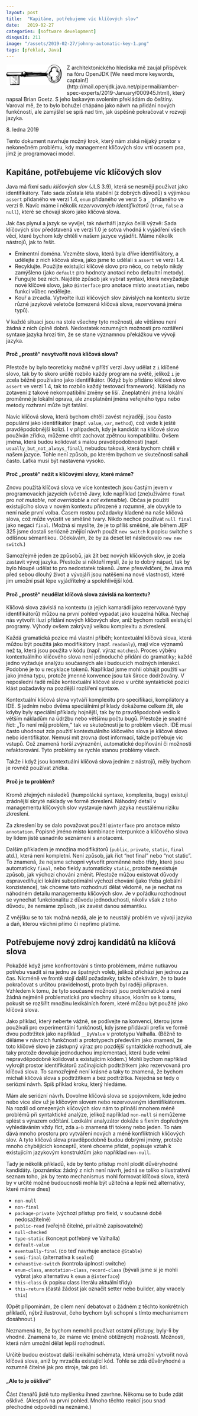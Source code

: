 ```yaml
---
layout: post
title:  "Kapitáne, potřebujeme víc klíčových slov"
date:   2019-02-27
categories: [software development]
disqusId: 211
image: "/assets/2019-02-27/johnny-automatic-key-1.png"
tags: [překlad, Java]
---
```


<div style="float: left; margin: 0 1em 1em 0; text-align: center;"><img src="/assets/2019-02-27/johnny-automatic-key-1.png" /></div>Z architektonického hlediska mě zaujal příspěvek na fóru OpenJDK [We need more keywords, captain!](http://mail.openjdk.java.net/pipermail/amber-spec-experts/2019-January/000945.html), který napsal Brian Goetz. S jeho laskavým svolením překládám do češtiny. Varoval mě, že to bylo bohužel chápáno jako návrh na přidání nových funkčností, ale zamýšlel se spíš nad tím, jak úspěšně pokračovat v rozvoji jazyka.
 
8\. ledna 2019

Tento dokument navrhuje možný krok, který nám získá nějaký prostor v nekonečném problému, kdy management klíčových slov vrtí ocasem psa, jímž je programovací model.

<!--more-->

## Kapitáne, potřebujeme víc klíčových slov

Java má fixní sadu _klíčových slov_ (JLS 3.9), která se nesmějí používat jako identifikátory. Tato sada zůstala léta stabilní (z dobrých důvodů) s výjimkou `assert` přidaného ve verzi 1.4, `enum` přidaného ve verzi 5 a `_` přidaného ve verzi 9. Navíc máme i několik _rezervovaných identifikátorů_ (`true`, `false` a `null`), které se chovají skoro jako klíčová slova.

Jak čas plynul a jazyk se vyvíjel, tak návrháři jazyka čelili výzvě: Sada klíčových slov představená ve verzi 1.0 je sotva vhodná k vyjádření všech věcí, které bychom kdy chtěli v našem jazyce vyjádřit. Máme několik nástrojů, jak to řešit.

* Eminentní doména. Vezměte slova, která byla dříve identifikátory, a udělejte z nich klíčová slova, jako jsme to udělali s `assert` ve verzi 1.4.
* Recyklujte. Použijte existující klíčové slovo pro něco, co nebylo nikdy zamýšleno (jako `default` pro hodnoty anotací nebo defaultní metody).
* Fungujte bez nich. Najděte způsob jak vybrat syntaxi, která nevyžaduje nové klíčové slovo, jako `@interface` pro anotace místo `annotation`, nebo funkci vůbec nedělejte.
* Kouř a zrcadla. Vytvořte iluzi klíčových slov závislých na kontextu skrze různé jazykové veletoče (omezená klíčová slova, rezervovaná jména typů).

V každé situaci jsou na stole všechny tyto možnosti, ale většinou není žádná z nich úplně dobrá. Nedostatek rozumných možností pro rozšíření syntaxe jazyka hrozí tím, že se stane významnou překážkou ve vývoji jazyka.

#### Proč „prostě“ nevytvořit nová klíčová slova?

Přestože by bylo teoreticky možné v příští verzi Javy udělat z `i` klíčené slovo, tak by to skoro určitě rozbilo každý program na světě, jelikož `i` je zcela běžně používáno jako identifikátor. (Když bylo přidáno klíčové slovo `assert` ve verzi 1.4, tak to rozbilo každý testovací framework). Náklady na zotavení z takové nekompatibilní změny se liší. Zneplatnění jména lokální proměnné je lokální oprava, ale zneplatnění jména veřejného typu nebo metody rozhraní může být fatální.

Navíc klíčová slova, která bychom chtěli zavést nejraději, jsou často populární jako identifikátor (např. `value`, `var`, `method`), což vede k ještě pravděpodobnější kolizi. I v případech, kdy je kandidát na klíčové slovo používán zřídka, můžeme chtít zachovat zpětnou kompatibilitu. Ovšem jména, která budou kolidovat s malou pravděpodobností (např. `usually_but_not_always_final`), nebudou taková, která bychom chtěli v našem jazyce. Tohle není způsob, po kterém bychom ve skutečnosti sahali často. Laťka musí být nastavena vysoko.

#### Proč „prostě“ nežít s klíčovými slovy, které máme?

Znovu použitá klíčová slova ve více kontextech jsou častým jevem v programovacích jazycích (včetně Javy, kde například (zne)užíváme `final` pro _not mutable_, _not overridable_ a _not extensible_). Občas je použití existujícího slova v novém kontextu přirozené a rozumné, ale obvykle to není naše první volba. Časem rostou požadavky kladené na naše klíčová slova, což může vyústit ve směšné tvary. Nikdo nechce používat `null final` jako negaci `final`. (Možná si myslíte, že je to příliš směšné, ale během JEP 325 jsme dostali seriózně znějící návrh použít `new switch` k popisu switche s odlišnou sémantikou. Očekávám, že by za deset let následovalo `new new switch`.)

Samozřejmě jeden ze způsobů, jak žít bez nových klíčových slov, je zcela zastavit vývoj jazyka. Přestože si někteří myslí, že je to dobrý nápad, tak by bylo hloupé udělat to pro nedostatek tokenů. Jsme přesvědčení, že Java má před sebou dlouhý život a vývojáři jsou natěšení na nové vlastnosti, které jim umožní psát lépe vyjádřitelný a spolehlivější kód.

#### Proč „prostě“ neudělat klíčová slova závislá na kontextu?

Klíčová slova závislá na kontextu (a jejich kamarádi jako rezervované typy identifikátorů) můžou na první pohled vypadat jako kouzelná hůlka. Nechají nás vytvořit iluzi přidání nových klíčových slov, aniž bychom rozbili existující programy. Výhody ovšem zakrývají velkou komplexitu a zkreslení.

Každá gramatická pozice má vlastní příběh; kontextuální klíčová slova, která můžou být použitá jako modifikátory (např. `readonly`), mají více významů než ta, která jsou použita v kódu (např. výraz `matches`). Proces výběru kontextuálního klíčového slova není jednoduché přidání do gramatiky; každé jedno vyžaduje analýzu současných ale i budoucích možných interakcí. Podobné je to u recyklace tokenů. Například jsme mohli obhájit použití `var` jako jména typu, protože jmenné konvence jsou tak široce dodržovány. V neposlední řadě může kontextuální klíčové slovo v určité syntaktické pozici klást požadavky na pozdější rozšíření syntaxe.

Kontextuální klíčová slova vytváří komplexitu pro specifikaci, kompilátory a IDE. S jedním nebo dvěma speciálními příklady dokážeme celkem žít, ale kdyby byly speciální příklady hojnější, tak by to pravděpodobně vedlo k větším nákladům na údržbu nebo většímu počtu bugů. Přestože je snadné říct: „To není můj problém,“ tak ve skutečnosti je to problém všech. IDE musí často uhodnout zda použití kontextuálního klíčového slova je klíčové slovo nebo identifikátor. Nemusí mít zrovna dost informací, takže potřebuje víc vstupů. Což znamená horší zvýraznění, automatické doplňování či možnosti refaktorování. Tyto problémy se rychle stanou problémy všech.

Takže i když jsou kontextuální klíčová slova jedním z nástrojů, měly bychom je rovněž používat zřídka.

#### Proč je to problém?

Kromě zřejmých následků (humpolácká syntaxe, komplexita, bugy) existují zrádnější skryté náklady ve formě zkreslení. Náhodný detail v managementu klíčových slov vystavuje návrh jazyka neustálému riziku zkreslení.

Za zkreslení by se dalo považovat použití `@interface` pro anotace místo `annotation`. Popisné jméno místo kombinace interpunkce a klíčového slova by lidem jistě usnadnilo seznámení s anotacemi.

Dalším příkladem je množina modifikátorů (`public`, `private`, `static`, `final` atd.), která není kompletní. Není způsob, jak říct “not final” nebo “not static”. To znamená, že nejsme schopni vytvořit proměnné nebo třídy, které jsou automaticky `final`, nebo fieldy automaticky `static`, protože neexistuje způsob, jak výchozí chování změnit. Přestože můžou existovat důvody ospravedlňující lokální suboptimální výchozí chování (jako třeba globální konzistence), tak chceme tato rozhodnutí dělat vědomě, ne je nechat na náhodném detailu managementu klíčových slov. Je v pořádku rozhodnout se vynechat funkcionalitu z důvodu jednoduchosti, nikoliv však z toho důvodu, že nemáme způsob, jak zavést danou sémantiku.

Z vnějšku se to tak možná nezdá, ale je to neustálý problém ve vývoji jazyka a daň, kterou všichni přímo či nepřímo platíme.

## Potřebujeme nový zdroj kandidátů na klíčová slova

Pokaždé když jsme konfrontováni s tímto problémem, máme nutkavou potřebu vsadit si na jednu ze špatných voleb, jelikož přichází jen jednou za čas. Nicméně ve frontě stojí další požadavky, takže očekávám, že to bude pokračovat s určitou pravidelností, proto bych byl raději připraven. Vzhledem k tomu, že tyto současné možnosti jsou problematické a není žádná nejméně problematická pro všechny situace, kloním se k tomu, pokusit se rozšířit množinu lexikálních forem, které můžou být použité jako klíčová slova. 

Jako příklad, který neberte vážně, se podívejte na konvenci, kterou jsme používali pro experimentální funkčnosti, kdy jsme přidávali prefix ve formě dvou podtržítek jako například `__ByValue` v prototypu Valhalla. (Běžně to děláme v návrzích funkčnosti a prototypech především jako znamení, že toto klíčové slovo je zástupný výraz pro pozdější syntaktické rozhodnutí, ale taky protože dovoluje jednoduchou implementaci, která bude velmi nepravděpodobně kolidovat s existujícím kódem.) Mohli bychom například vykrojit prostor identifikátorů začínajících podtržítkem jako rezervovaná pro klíčová slova. To samozřejmě není krásné a taky to znamená, že bychom míchali klíčová slova s podtržítkem a bez podtržítka. Nejedná se tedy o seriózní návrh. Spíš příklad kroku, který hledáme.

Mám ale seriózní návrh. Dovolme klíčová slova se spojovníkem, kde jedno nebo více slov už je klíčovým slovem nebo rezervovaným identifikátorem. Na rozdíl od omezených klíčových slov nám to přináší mnohem méně problémů při syntaktické analýze, jelikož například `non-null` si nemůžeme splést s výrazem odčítání. Lexikální analyzátor dokáže s fixním dopředným vyhledáváním vždy říct, zda `a-b` znamená tři tokeny nebo jeden. To nám dává mnoho prostoru pro vytváření nových a méně konfliktních klíčových slov. A tyto klíčová slova pravděpodobně budou dobrými jmény, protože mnoho chybějících konceptů, které chceme přidat, popisuje vztah k existujícím jazykovým konstruktům jako například `non-null`. 

Tady je několik příkladů, kde by tento přístup mohl plodit důvěryhodné kandidáty. (poznámka: žádný z nich není návrh, jedná se toliko o ilustrativní seznam toho, jak by tento mechanismus mohl formovat klíčová slova, která by v určité možné budoucnosti mohla být užitečná a lepší než alternativy, které máme dnes)

* `non-null`
* `non-final`
* `package-private` (výchozí přístup pro field, v současné době nedosažitelné)
* `public-read` (veřejně čitelné, privátně zapisovatelné)
* `null-checked`
* `type-static` (koncept potřebný ve Valhalla)
* `default-value`
* `eventually-final` (co teď navrhuje anotace `@Stable`)
* `semi-final` (alternativa k `sealed`)
* `exhaustive-switch` (kontrola úplnosti switche)
* `enum-class`, `annotation-class`, `record-class` (bývali jsme si je mohli vybrat jako alternativu k `enum` a `@interface`)
* `this-class` (k popisu class literálu aktuální třídy)
* `this-return` (častá žádost jak označit setter nebo builder, aby vracely `this`)

(Opět připomínám, že cílem není debatovat o žádném z těchto konkrétních příkladů, nýbrž ilustrovat, čeho bychom byli schopní s tímto mechanismem dosáhnout.)

Neznamená to, že bychom nemohli používat ostatní přístupy, byly-li by vhodné. Znamená to, že máme víc (méně obtížných) možností. Možností, která nám umožní dělat lepší rozhodnutí.

Určitě budou existovat další lexikální schémata, která umožní vytvořit nová klíčová slova, aniž by mrzačila existující kód. Tohle se zdá důvěryhodné a rozumně čitelné jak pro stroje, tak pro lidi.

#### „Ale to je ošklivé“

Část čtenářů jistě tuto myšlenku ihned zavrhne. Někomu se to bude zdát ošklivé. (Alespoň na první pohled. Mnoho těchto reakcí jsou snad přechodné odpovědi na neznámé.)